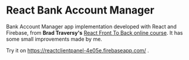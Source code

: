 # React Bank Account Manager

Bank Account Manager app implementation developed with React and Firebase, from **Brad Traversy's** [React Front To Back online course](https://www.udemy.com/react-front-to-back/). It has some small improvements made by me.

Try it on https://reactclientpanel-4e05e.firebaseapp.com/ .
